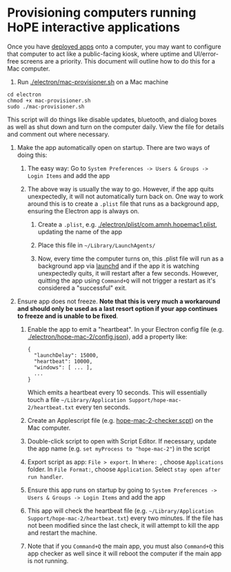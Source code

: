 # Provisioning computers running HoPE interactive applications

Once you have [deployed apps](deployment.md) onto a computer, you may want to configure that computer to act like a public-facing kiosk, where uptime and UI/error-free screens are a priority. This document will outline how to do this for a Mac computer.

1. Run [./electron/mac-provisioner.sh](../electron/mac-provisioner.sh) on a Mac machine

  ```
  cd electron
  chmod +x mac-provisioner.sh
  sudo ./mac-provisioner.sh
  ```

  This script will do things like disable updates, bluetooth, and dialog boxes as well as shut down and turn on the computer daily. View the file for details and comment out where necessary.

1. Make the app automatically open on startup. There are two ways of doing this:

   1. The easy way: Go to `System Preferences -> Users & Groups -> Login Items` and add the app

   1. The above way is usually the way to go. However, if the app quits unexpectedly, it will not automatically turn back on. One way to work around this is to create a `.plist` file that runs as a background app, ensuring the Electron app is always on.

      1. Create a `.plist`, e.g. [./electron/plist/com.amnh.hopemac1.plist](../electron/plist/com.amnh.hopemac1.plist), updating the name of the app

      1. Place this file in `~/Library/LaunchAgents/`

      1. Now, every time the computer turns on, this .plist file will run as a background app via [launchd](http://www.launchd.info/) and if the app it is watching unexpectedly quits, it will restart after a few seconds. However, quitting the app using `Command+Q` will not trigger a restart as it's considered a "successful" exit.

1. Ensure app does not freeze. **Note that this is very much a workaround and should only be used as a last resort option if your app continues to freeze and is unable to be fixed**.

   1. Enable the app to emit a "heartbeat". In your Electron config file (e.g. [./electron/hope-mac-2/config.json](../electron/hope-mac-2/config.json)), add a property like:

      ```
      {
        "launchDelay": 15000,
        "heartbeat": 10000,
        "windows": [ ... ],
        ...
      }
      ```

      Which emits a heartbeat every 10 seconds. This will essentially touch a file `~/Library/Application Support/hope-mac-2/heartbeat.txt` every ten seconds.

   1. Create an Applescript file (e.g. [hope-mac-2-checker.scpt](../electron/hope-mac-2-checker.scpt)) on the Mac computer.

   1. Double-click script to open with Script Editor. If necessary, update the app name (e.g. `set myProcess to "hope-mac-2"`) in the script

   1. Export script as app: `File > export`.  In `Where: `, choose `Applications` folder. In `File Format:`, choose `Application`. Select `stay open after run handler`.

   1. Ensure this app runs on startup by going to `System Preferences -> Users & Groups -> Login Items` and add the app

   1. This app will check the heartbeat file (e.g. `~/Library/Application Support/hope-mac-2/heartbeat.txt`) every two minutes. If the file has not been modified since the last check, it will attempt to kill the app and restart the machine.

   1. Note that if you `Command+Q` the main app, you must also `Command+Q` this app checker as well since it will reboot the computer if the main app is not running.
